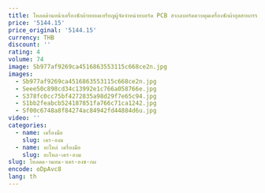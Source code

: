 ```yaml
---
title: โหลดด้านหน้าเครื่องซักผ้าหยอดเหรียญผู้จัดจําหน่ายบอร์ด PCB สากลบอร์ดควบคุมเครื่องซักผ้าอุตสาหกรรมที่กําหนดเอง
price: '5144.15'
price_original: '5144.15'
currency: THB
discount: ''
rating: 4
volume: 74
image: Sb977af9269ca4516863553115c668ce2n.jpg
images:
  - Sb977af9269ca4516863553115c668ce2n.jpg
  - Seee50c898cd34c13992e1c766a058766e.jpg
  - S378fc0cc75bf4272835a98d29f7e65c94.jpg
  - S1bb2feabcb524187851fa766c71ca1242.jpg
  - Sf00c6748a8f84274ac84942fd44884d6u.jpg
video: ''
categories:
  - name: เครื่องมือ
    slug: เคร-องม
  - name: อะไหล่ เครื่องมือ
    slug: อะไหล-เคร-องม
slug: โหลดด-านหน-าเคร-องซ-กผ
encode: oDpAvc8
lang: th
---
```

  